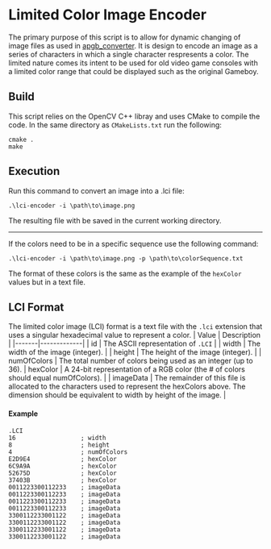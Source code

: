 # Limited Color Image Encoder
The primary purpose of this script is to allow for dynamic changing of image files as used in [apgb_converter](https://github.com/KofiAnnan97/apgb_converter). It is design to encode an image as a series of characters in which a single character respresents a color. The limited nature comes its intent to be used for old video game consoles with a limited color range that could be displayed such as the original Gameboy. 

## Build
This script relies on the OpenCV C++ libray and uses CMake to compile the code. In the same directory as `CMakeLists.txt` run the following:
```
cmake .
make
```

## Execution
Run this command to convert an image into a .lci file:
```
.\lci-encoder -i \path\to\image.png
``` 
The resulting file with be saved in the current working directory.

---------------------------
If the colors need to be in a specific sequence use the following command:
```
.\lci-encoder -i \path\to\image.png -p \path\to\colorSequence.txt
```
The format of these colors is the same as the example of the `hexColor` values but in a text file.

## LCI Format
The limited color image (LCI) format is a text file with the `.lci` extension that uses a singular hexadecimal value to represent a color.
| Value | Description |
|-------|-------------| 
| id | The ASCII representation of `.LCI` |
| width | The width of the image (integer). | 
| height | The height of the image (integer). |
| numOfColors | The total number of colors being used as an integer (up to 36).
| hexColor | A 24-bit representation of a RGB color (the # of colors should equal numOfColors). |
| imageData | The remainder of this file is allocated to the characters used to represent the hexColors above. The dimension should be equivalent to width by height of the image. |

#### Example
```
.LCI
16                  ; width
8                   ; height
4                   ; numOfColors
E2D9E4              ; hexColor
6C9A9A              ; hexColor
52675D              ; hexColor
37403B              ; hexColor
0011223300112233    ; imageData
0011223300112233    ; imageData
0011223300112233    ; imageData
0011223300112233    ; imageData
3300112233001122    ; imageData
3300112233001122    ; imageData
3300112233001122    ; imageData
3300112233001122    ; imageData
```